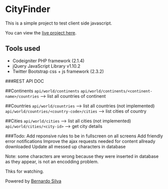 CityFinder
==========
This is a simple project to test client side javascript.


You can view the  [live project here](http://www.demo.bernardosilva.com/cityfinder/ "CityFinder Live preview").



Tools used
----------
* Codeigniter PHP framework (2.1.4)
* jQuery JavaScript Library v1.10.2
* Twitter Bootstrap css + js framework (2.3.2)



###REST API DOC

##Continents
`api/world/continents` 
`api/world/continents/<continent-name>/countries` --> list all countries of continent <continent-name>

##Countries
`api/world/countries` --> list all countries (not implemented)
`api/world/countries/<country-code>/cities`  --> list cities of country <country-code>

##Cities
`api/world/cities` --> list all cities (not implemented)
`api/world/cities/<city-id>` --> get city <city-id> details



###Todo:
Add reponsive rules to be in fullscreen on all screens
Add friendly error notifications
Improve the ajax requests needed for content allready downloaded
Update all messed up characters in database



Note: some characters are wrong because they were inserted in database as they appear, is not an encodding problem.

Thks for watching.



Powered by [Bernardo Silva](http://www.bernardosilva.com/ "Personal Page")